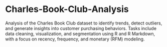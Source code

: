 # Charles-Book-Club-Analysis
Analysis of the Charles Book Club dataset to identify trends, detect outliers, and generate insights into customer purchasing behaviors. Tasks include data cleaning, visualization, and segmentation using R and R Markdown, with a focus on recency, frequency, and monetary (RFM) modeling.
